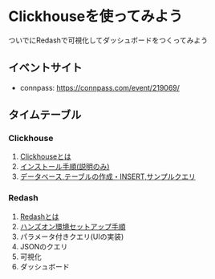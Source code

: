 # Clickhouseを使ってみよう

ついでにRedashで可視化してダッシュボードをつくってみよう

## イベントサイト

- connpass: https://connpass.com/event/219069/ 

## タイムテーブル

### Clickhouse

1. [Clickhouseとは](docs/about_clickhouse.md)
1. [インストール手順(説明のみ)](docs/install.md)
1. [データベース,テーブルの作成・INSERT,サンプルクエリ](docs/get_started.md)

### Redash

1. [Redashとは](./docs/about_redash.md)
1. [ハンズオン環境セットアップ手順](./docs/redash_handson_env.md)
1. パラメータ付きクエリ(UIの実装)
1. JSONのクエリ
1. 可視化
1. ダッシュボード